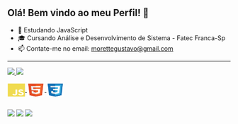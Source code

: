 ## Olá! Bem vindo ao meu Perfil! 🚀

- 🌱 Estudando JavaScript
- 🎓 Cursando Análise e Desenvolvimento de Sistema - Fatec Franca-Sp
- 📫 Contate-me no email: morettegustavo@gmail.com

***

 <div>
  <a href="https://github.com/Morettegustavo">
  <img height="170em" src="https://github-readme-stats.vercel.app/api?username=Morettegustavo&show_icons=true&theme=dracula&include_all_commits=true&count_private=true"/>
  <img height="170em" src="https://github-readme-stats.vercel.app/api/top-langs/?username=Morettegustavo&layout=compact&langs_count=7&theme=dracula"/>
</div>
  
<div style="display: inline_block"><br>
  <img align="center" alt="Morette-Js" height="30" width="40" src="https://raw.githubusercontent.com/devicons/devicon/master/icons/javascript/javascript-plain.svg">
  <img align="center" alt="Morette-HTML" height="30" width="40" src="https://raw.githubusercontent.com/devicons/devicon/master/icons/html5/html5-original.svg">
  <img align="center" alt="Morette-CSS" height="30" width="40" src="https://raw.githubusercontent.com/devicons/devicon/master/icons/css3/css3-original.svg">
</div>
  
  ##
  
<div> 
    <a href="https://www.instagram.com/gustavomorette10/" target="_blank"><img src="https://img.shields.io/badge/-Instagram-%23E4405F?style=for-the-badge&logo=instagram&logoColor=white" target="_blank"></a>
    <a href = "mailto:morettegustavo@gmail.com"><img src="https://img.shields.io/badge/-Gmail-%23333?style=for-the-badge&logo=gmail&logoColor=white" target="_blank"></a>
    <a href="https://www.linkedin.com/in/gustavo-morette-484020207/" target="_blank"><img src="https://img.shields.io/badge/-LinkedIn-%230077B5?style=for-the-badge&logo=linkedin&logoColor=white" target="_blank"></a>  
</div>
